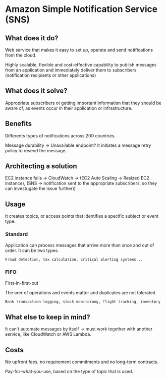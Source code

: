 # Amazon Simple Notification Service (SNS)

## What does it do?

Web service that makes it easy to set up, operate and send notifications from the cloud.

Highly scalable, flexible and cost-effective capability to publish messages from an application and immediately deliver them to subscribers (notification recipients or other applications)

## What does it solve?

Appropriate subscribers ot getting important information that they should be aware of, as events occur in their application or infrastructure.

## Benefits

Differents types of notifications across 200 countries.

Message durability -> Unavailable endpoint? It initiates a message retry policy to resend the message.

## Architecting a solution

EC2 instance fails -> CloudWatch -> (EC2 Auto Scaling -> Resized EC2 instance), (SNS -> notification sent to the appropriate subscribers, so they can investugate the issue further))

## Usage

It creates topics, or access points that identifies a specific subject or event type.

### Standard

Application can process messages that arrive more than once and out of order. It can be two types.

```sh
Fraud detection, tax calculation, critical alerting systems...
```

### FIFO

First-in-first-out

The orer of operations and events matter and duplicates are not tolerated.

```sh
Bank transaction logging, stock monitorung, flight tracking, inventory management, price update systems...
```

## What else to keep in mind?

It can't automate messages by itself -> must work together with another service, like CloudWatch or AWS Lambda.

## Costs

No upfront fees, no requirement commitments and no long-term contracts.

Pay-for-what-you-use, based on the type of topic that is used.
